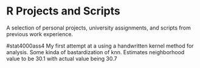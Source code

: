 # R Projects and Scripts

A selection of personal projects, university assignments, and scripts from previous work experience.

#stat4000ass4
My first attempt at a using a handwritten kernel method for analysis. Some kinda of bastardization of knn. 
Estimates neighborhood value to be 30.1 with actual value being 30.7

